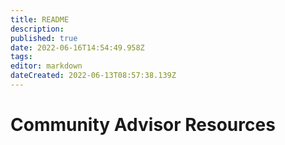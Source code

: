 ```yaml
---
title: README
description: 
published: true
date: 2022-06-16T14:54:49.958Z
tags: 
editor: markdown
dateCreated: 2022-06-13T08:57:38.139Z
---
```




# Community Advisor Resources

<style>
.theme-default-content:not(.custom){
    max-width:1280px;
}
.resourceCard{
    flex-basis:30%; margin-bottom:1rem
}
</style>
<div style="display:flex; flex-direction:row; flex-wrap:wrap; justify-content:space-evenly; align-content:space-around">
<ResourceCard
    class="resourceCard"
    headerColor="#001D9D"
    title="Reviewing the reviews Process"
    subtitle="Community - GDocs"
    url="https://docs.google.com/document/d/1BRpRMaf-uLwwPFsgVYI8mpsDiSyidxZeBJ14QqmDKQc/edit"
    linkText="Go to Page"
    text="This is a technical update tracker for the Cardano (ADA) project. It aggregates commits within the last 7 days from all branches  of Cardano development-related repos using local git mirrors. The same content can also be acquired from GitHub's web interface." />

<ResourceCard
    class="resourceCard"
    headerColor="#0088CC"
    title="PA Guide"
    subtitle="Official - Project Catalyst"
    url="/en/community-advisor/guide.html"
    target="_self"
    linkText="Go to Page"
    text="Information for Community Advisors (CA). " />

<ResourceCard
    class="resourceCard"
    headerColor="#0088CC"
    title="Project Catalyst Community Advisors"
    subtitle="Official - Discord"
    url="https://discord.gg/uPv97TvGvC"
    linkText="Go to Page"
    text="This discord server holds the intention of providing  Virtual-Breakout-Rooms for your discussions about the Cardano Catalyst Project,  and more specifically about the Proposals. " />

<ResourceCard
    class="resourceCard"
    headerColor="#0088CC"
    title="CA Telegram Channel"
    subtitle="t.me/CatalystCommunityAdvisors"
    url="https://t.me/CatalystCommunityAdvisors"
    target="_self"
    linkText="Go to Page"
    text="Telegram channel to discuss and network with new and exisiting Community Advisors (CAs). " />
    
<ResourceCard
    class="resourceCard"
    headerColor="#8FD14F"
    title="Community Advisor Guidelines"
    subtitle="Community"
    url="/en/community-advisor/community_advisor_guides.html"
    target="_self"
    linkText="Go to Page"
    text="Community made Community Advisor guides. " />

<ResourceCard
    class="resourceCard"
    headerColor="#8FD14F"
    title="Community Advisor Tool"
    subtitle=""
    url="https://cardanocataly.st/ca-tool/#/"
    target="_blank"
    linkText="Go to Page"
    text="A community built and maintained tool to make Community Advisor work less time consuming (work in progress)" />

<ResourceCard
    class="resourceCard"
    headerColor="#8FD14F"
    title="Veteran Community Advisor Tool"
    subtitle=""
    url="https://cardanocataly.st/vca-tool/#/"
    target="_blank"
    linkText="Go to Page"
    text="A community built and maintained tool to make Veteran Community Advisor work less time consuming (work in progress)" />

</div>


